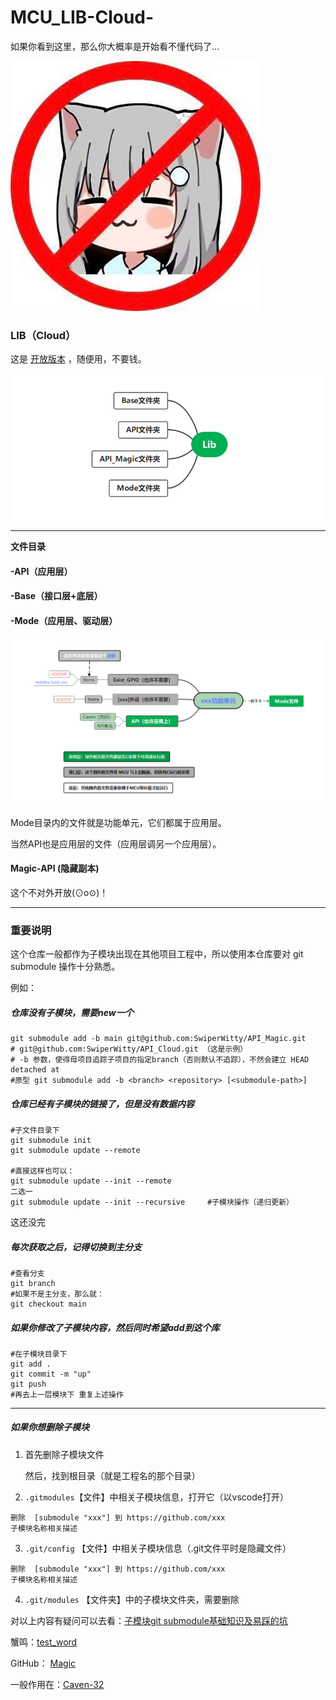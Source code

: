# MCU_LIB-Cloud-

如果你看到这里，那么你大概率是开始看不懂代码了...

![image-20220705092503090](https://raw.githubusercontent.com/SwiperWitty/img/main/img/image-20220705092503090.png)

### LIB（Cloud）

这是 [开放版本](https://github.com/SwiperWitty/API_Cloud) ，随便用，不要钱。

![image-20220714193058659](https://raw.githubusercontent.com/SwiperWitty/img/main/img/image-20220714193058659.png)

_____

**文件目录**

#### -API（应用层）

#### -Base（接口层+底层）

#### -Mode（应用层、驱动层）

![image-20220714192130719](https://raw.githubusercontent.com/SwiperWitty/img/main/img/image-20220714192130719.png)

Mode目录内的文件就是功能单元，它们都属于应用层。

当然API也是应用层的文件（应用层调另一个应用层）。

#### Magic-API (隐藏副本)



这个不对外开放(⊙o⊙)！

____

### 重要说明

这个仓库一般都作为子模块出现在其他项目工程中，所以使用本仓库要对 git submodule 操作十分熟悉。

例如：

##### 仓库没有子模块，需要new一个

~~~
git submodule add -b main git@github.com:SwiperWitty/API_Magic.git	
# git@github.com:SwiperWitty/API_Cloud.git （这是示例）
# -b 参数，使得母项目追踪子项目的指定branch（否则默认不追踪），不然会建立 HEAD detached at
#原型 git submodule add -b <branch> <repository> [<submodule-path>]
~~~

##### 仓库已经有子模块的链接了，但是没有数据内容

~~~
#子文件目录下
git submodule init
git submodule update --remote

#直接这样也可以：
git submodule update --init --remote
二选一
git submodule update --init --recursive		#子模块操作（递归更新）
~~~

这还没完

##### 每次获取之后，记得切换到主分支

~~~
#查看分支
git branch
#如果不是主分支，那么就：
git checkout main
~~~

##### 如果你修改了子模块内容，然后同时希望add到这个库

~~~
#在子模块目录下 
git add .
git commit -m "up"
git push
#再去上一层模块下 重复上述操作
~~~

____

##### 如果你想删除子模块

1. 首先删除子模块文件

   然后，找到根目录（就是工程名的那个目录）

2.  `.gitmodules`【文件】中相关子模块信息，打开它（以vscode打开）

~~~
删除	[submodule "xxx"] 到 https://github.com/xxx
子模块名称相关描述
~~~

3. `.git/config` 【文件】中相关子模块信息（.git文件平时是隐藏文件）

~~~
删除	[submodule "xxx"] 到 https://github.com/xxx
子模块名称相关描述
~~~

4. `.git/modules` 【文件夹】中的子模块文件夹，需要删除

对以上内容有疑问可以去看：[子模块git submodule基础知识及易踩的坑](https://blog.csdn.net/CcA_Lin/article/details/106684710?spm=1001.2101.3001.6661.1&utm_medium=distribute.pc_relevant_t0.none-task-blog-2~default~CTRLIST~default-1-106684710-blog-89702932.pc_relevant_aa&depth_1-utm_source=distribute.pc_relevant_t0.none-task-blog-2~default~CTRLIST~default-1-106684710-blog-89702932.pc_relevant_aa&utm_relevant_index=1) 



蟹鸣：[test_word ](https://github.com/SwiperWitty/test_word) 

GitHub： [Magic](https://github.com/SwiperWitty/API_Magic) 

一般作用在：[Caven-32](https://github.com/SwiperWitty/Core-Caven32)

